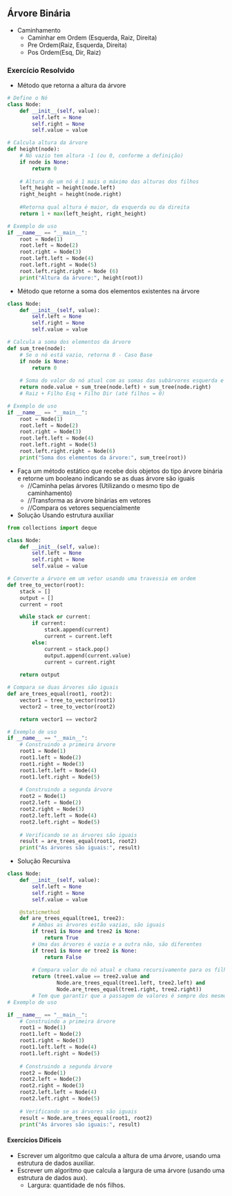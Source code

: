 ## Árvore Binária
- Caminhamento
	- Caminhar em Ordem (Esquerda, Raiz, Direita)
	- Pre Ordem(Raiz, Esquerda, Direita)
	- Pos Ordem(Esq, Dir, Raiz)
### Exercício Resolvido
- Método que retorna a altura da árvore
```python
# Define o Nó
class Node:
    def __init__(self, value):
        self.left = None
        self.right = None
        self.value = value

# Calcula altura da árvore
def height(node):
    # Nó vazio tem altura -1 (ou 0, conforme a definição)
    if node is None:
        return 0
    
    # Altura de um nó é 1 mais o máximo das alturas dos filhos
    left_height = height(node.left)
    right_height = height(node.right)
    
	#Retorna qual altura é maior, da esquerda ou da direita
    return 1 + max(left_height, right_height)

# Exemplo de uso
if __name__ == "__main__":
    root = Node(1)
    root.left = Node(2)
    root.right = Node(3)
    root.left.left = Node(4)
    root.left.right = Node(5)
    root.left.right.right = Node (6)
    print("Altura da árvore:", height(root))
```
- Método que retorne a soma dos elementos existentes na árvore
```python
class Node:
    def __init__(self, value):
        self.left = None
        self.right = None
        self.value = value

# Calcula a soma dos elementos da árvore
def sum_tree(node):
    # Se o nó está vazio, retorna 0 - Caso Base
    if node is None:
        return 0
    
    # Soma do valor do nó atual com as somas das subárvores esquerda e direita
    return node.value + sum_tree(node.left) + sum_tree(node.right)
    # Raiz + Filho Esq + Filho Dir (até filhos = 0)

# Exemplo de uso
if __name__ == "__main__":
    root = Node(1)
    root.left = Node(2)
    root.right = Node(3)
    root.left.left = Node(4)
    root.left.right = Node(5)
    root.left.right.right = Node(6)
    print("Soma dos elementos da árvore:", sum_tree(root))
```
- Faça um método estático que recebe dois objetos do tipo árvore binária e retorne um booleano indicando se as duas árvore são iguais
	- //Caminha pelas árvores (Utilizando o mesmo tipo de caminhamento) 
	- //Transforma as árvore binárias em vetores 
	- //Compara os vetores sequencialmente
- Solução Usando estrutura auxiliar
```python
from collections import deque

class Node:
    def __init__(self, value):
        self.left = None
        self.right = None
        self.value = value

# Converte a árvore em um vetor usando uma travessia em ordem
def tree_to_vector(root):
    stack = []
    output = []
    current = root

    while stack or current:
        if current:
            stack.append(current)
            current = current.left
        else:
            current = stack.pop()
            output.append(current.value)
            current = current.right
    
    return output

# Compara se duas árvores são iguais
def are_trees_equal(root1, root2):
    vector1 = tree_to_vector(root1)
    vector2 = tree_to_vector(root2)

    return vector1 == vector2

# Exemplo de uso
if __name__ == "__main__":
    # Construindo a primeira árvore
    root1 = Node(1)
    root1.left = Node(2)
    root1.right = Node(3)
    root1.left.left = Node(4)
    root1.left.right = Node(5)
    
    # Construindo a segunda árvore
    root2 = Node(1)
    root2.left = Node(2)
    root2.right = Node(3)
    root2.left.left = Node(4)
    root2.left.right = Node(5)
    
    # Verificando se as árvores são iguais
    result = are_trees_equal(root1, root2)
    print("As árvores são iguais:", result)
```
- Solução Recursiva
```python
class Node:
    def __init__(self, value):
        self.left = None
        self.right = None
        self.value = value

    @staticmethod
    def are_trees_equal(tree1, tree2):
        # Ambas as árvores estão vazias, são iguais
        if tree1 is None and tree2 is None:
            return True
        # Uma das árvores é vazia e a outra não, são diferentes
        if tree1 is None or tree2 is None:
            return False
        
        # Compara valor do nó atual e chama recursivamente para os filhos
        return (tree1.value == tree2.value and 
                Node.are_trees_equal(tree1.left, tree2.left) and 
                Node.are_trees_equal(tree1.right, tree2.right))
        # Tem que garantir que a passagem de valores é sempre dos mesmos locais, isso pode gerar bugs
# Exemplo de uso

if __name__ == "__main__":
    # Construindo a primeira árvore
    root1 = Node(1)
    root1.left = Node(2)
    root1.right = Node(3)
    root1.left.left = Node(4)
    root1.left.right = Node(5)
    
    # Construindo a segunda árvore
    root2 = Node(1)
    root2.left = Node(2)
    root2.right = Node(3)
    root2.left.left = Node(4)
    root2.left.right = Node(5)
    
    # Verificando se as árvores são iguais
    result = Node.are_trees_equal(root1, root2)
    print("As árvores são iguais:", result)
```
#### Exercícios Difíceis
- Escrever um algoritmo que calcula a altura de uma árvore, usando uma estrutura de dados auxiliar.
- Escrever um algoritmo que calcula a largura de uma árvore (usando uma estrutura de dados aux).
	- Largura: quantidade de nós filhos.